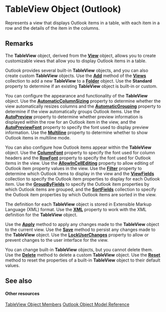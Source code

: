 
# TableView Object (Outlook)

Represents a view that displays Outlook items in a table, with each item in a row and the details of the item in the columns.


## Remarks

The  **TableView** object, derived from the **[View](41c8d149-9912-1685-4c8b-3c849cc6f1ed.md)** object, allows you to create customizable views that allow you to display Outlook items in a table.

Outlook provides several built-in  **TableView** objects, and you can also create custom **TableView** objects. Use the **[Add](8005ca2e-8b28-1286-74d1-448f2a168c65.md)** method of the **[Views](5dd7edc2-12a2-f4c2-d158-8053d80e8dc9.md)** collection to add a new **TableView** to a **[Folder](3cf6cda8-6d70-666e-2643-9d9c5b9cacfc.md)** object. Use the **Standard** property to determine if an existing **TableView** object is built-in or custom.

You can configure the appearance and functionality of the  **TableView** object. Use the **[AutomaticColumnSizing](b599fec1-a6a4-fc12-0d95-bae9491c40d1.md)** property to determine whether the view automatically resizes columns and the **[AutomaticGrouping](2f773e6b-c4dd-7b2c-461b-91dd0e71a3f8.md)** property to determine if the view automatically groups Outlook items. Use the **[AutoPreview](51d20d34-5a2f-03f6-cfea-2279d286f067.md)** property to determine whether preview information is displayed within the row for an Outlook item in the view, and the **[AutoPreviewFont](988e7bc4-9957-f611-b89e-1eb7a14fbfcc.md)** property to specify the font used to display preview information. Use the **[Multiline](732b39ca-ec7f-5a43-db55-3351a368b599.md)** property to determine whether to show Outlook items in multiline mode.

You can also configure how Outlook items appear within the  **TableView** object. Use the **[ColumnFont](f69ff872-1823-b5c0-9a3d-d4cf72973be1.md)** property to specify the font used for column headers and the **[RowFont](691be8dc-8811-64d0-7473-93a0fe8b4749.md)** property to specify the font used for Outlook items in the view. Use the **[AllowInCellEditing](dc6fa249-405f-6262-b085-53da15ba3d72.md)** property to allow editing of Outlook item property values in the view. Use the **[Filter](7e65e578-5f0c-d875-608c-cefe9bc1b55b.md)** property to determine which Outlook items to display in the view and the **[ViewFields](c4c6257e-fdbe-c187-86c5-34bee3eb0bd3.md)** collection to specify the Outlook item properties to display for each Outlook item. Use the **[GroupByFields](42071d7b-0e41-c959-cb54-c49307d22a87.md)** to specify the Outlook item properties by which Outlook items are grouped, and the **[SortFields](0b643d55-c4cb-dcba-b90b-66f6b936b5a8.md)** collection to specify the Outlook item properties by which Outlook items are sorted in the view.

The definition for each  **TableView** object is stored in Extensible Markup Language (XML) format. Use the **[XML](0f085984-3056-6603-ca12-a4436abf429f.md)** property to work with the XML definition for the **TableView** object.

Use the  **[Apply](c3855dee-c86b-a618-ba3e-968cca87e0e1.md)** method to apply any changes made to the **TableView** object to the current view. Use the **[Save](729f20ee-f9ea-93de-f38a-ebc8e9da4b2e.md)** method to persist any changes made to the **TableView** object. Use the **[LockUserChanges](3d4491ff-dad0-055a-b9e5-9de19cd1eb0d.md)** property to allow or prevent changes to the user interface for the view.

You can change built-in  **TableView** objects, but you cannot delete them. Use the **[Delete](17ff648a-bfbd-4284-b049-39f0d23df45d.md)** method to delete a custom **TableView** object. Use the **[Reset](bb164b86-804c-8b4f-4dd7-505d400e8b08.md)** method to reset the properties of a built-in **TableView** object to their default values.


## See also


#### Other resources


[TableView Object Members](2cc17ec6-12cf-d335-9370-d3922b45510e.md)
[Outlook Object Model Reference](http://msdn.microsoft.com/library/73221b13-d8d8-99b8-3394-b95dbbfd5ddc%28Office.15%29.aspx)
